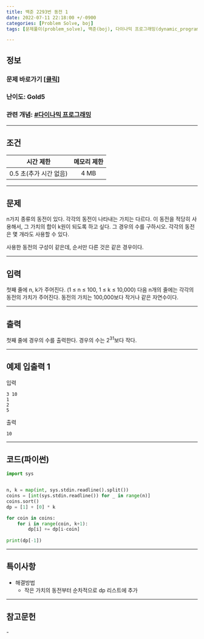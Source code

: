 ```yaml
---
title: 백준 2293번 동전 1
date: 2022-07-11 22:18:00 +/-0900
categories: [Problem Solve, boj]
tags: [문제풀이(problem_solve), 백준(boj), 다이나믹 프로그래밍(dynamic_programming)]

---
```

## 정보
### 문제 바로가기 [[클릭](https://www.acmicpc.net/problem/2293)]
### 난이도: Gold5
### 관련 개념: [#다이나믹 프로그래밍](https://www.acmicpc.net/problemset?sort=ac_desc&algo=25)

---
## 조건

시간 제한|메모리 제한
:---:|:---:
0.5 초(추가 시간 없음)|4 MB

---
## 문제
n가지 종류의 동전이 있다. 각각의 동전이 나타내는 가치는 다르다. 이 동전을 적당히 사용해서, 그 가치의 합이 k원이 되도록 하고 싶다. 그 경우의 수를 구하시오. 각각의 동전은 몇 개라도 사용할 수 있다.

사용한 동전의 구성이 같은데, 순서만 다른 것은 같은 경우이다.

---
## 입력
첫째 줄에 n, k가 주어진다. (1 ≤ n ≤ 100, 1 ≤ k ≤ 10,000) 다음 n개의 줄에는 각각의 동전의 가치가 주어진다. 동전의 가치는 100,000보다 작거나 같은 자연수이다.

---
## 출력
첫째 줄에 경우의 수를 출력한다. 경우의 수는 2<sup>31</sup>보다 작다.

---
## 예제 입출력 1
입력
```
3 10
1
2
5
```

출력
```
10
```

---
## 코드(파이썬)
```python
import sys


n, k = map(int, sys.stdin.readline().split())
coins = [int(sys.stdin.readline()) for _ in range(n)]
coins.sort()
dp = [1] + [0] * k

for coin in coins:
    for i in range(coin, k+1):
        dp[i] += dp[i-coin]
        
print(dp[-1])

```

---
## 특이사항
- 해결방법
  - 작은 가치의 동전부터 순차적으로 dp 리스트에 추가

---
## 참고문헌
\-
